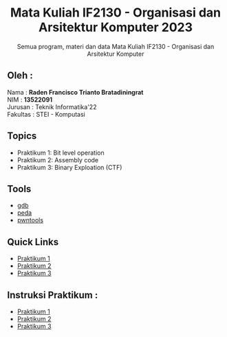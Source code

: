 <div align="center">
<h1>Mata Kuliah IF2130 - Organisasi dan Arsitektur Komputer 2023</h1>
Semua program, materi dan data Mata Kuliah IF2130 - Organisasi dan Arsitektur Komputer   
</div> 

## Oleh : 
Nama : **Raden Francisco Trianto Bratadiningrat**  
NIM : **13522091**   
Jurusan : Teknik Informatika'22  
Fakultas : STEI - Komputasi  

## Topics
- Praktikum 1: Bit level operation
- Praktikum 2: Assembly code 
- Praktikum 3: Binary Exploation (CTF)

## Tools
- [gdb](https://www.sourceware.org/gdb/)
- [peda](https://github.com/longld/peda)
- [pwntools](https://github.com/Gallopsled/pwntools)

## Quick Links
- [Praktikum 1](https://github.com/NoHaitch/Orkom_2023/tree/main/Praktikum/Praktikum_1)
- [Praktikum 2](https://github.com/NoHaitch/Orkom_2023/tree/main/Praktikum/Praktikum_2)
- [Praktikum 3](https://github.com/NoHaitch/Orkom_2023/tree/main/Praktikum/Praktikum_3)

## Instruksi Praktikum :
- [Praktikum 1](https://docs.google.com/document/d/1HbiTcMl6xqJ-BZfrp5ctghWhxs2k8fppQDO2HVU6rA8/edit?usp=sharing)
- [Praktikum 2](https://docs.google.com/document/d/1JAmBipY3Xp9rvBnvpavGmljhkkKxI6sbQ_uLzJ6EGDU/edit?usp=sharing)
- [Praktikum 3](https://docs.google.com/document/d/1fFsfgxfWUKuJweus4UR85Jf51GuFzUTU3OTJUKXUZx0/edit?usp=sharing)